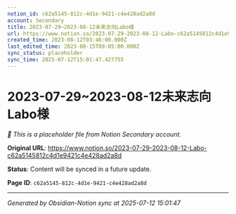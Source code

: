```yaml
---
notion_id: c62a5145-812c-4d1e-9421-c4e428ad2a8d
account: Secondary
title: 2023-07-29~2023-08-12未来志向Labo様
url: https://www.notion.so/2023-07-29-2023-08-12-Labo-c62a5145812c4d1e9421c4e428ad2a8d
created_time: 2023-08-12T03:46:00.000Z
last_edited_time: 2023-08-15T09:05:00.000Z
sync_status: placeholder
sync_time: 2025-07-12T15:01:47.427755
---
```


# 2023-07-29~2023-08-12未来志向Labo様

*🔄 This is a placeholder file from Notion Secondary account.*

**Original URL**: https://www.notion.so/2023-07-29-2023-08-12-Labo-c62a5145812c4d1e9421c4e428ad2a8d

**Status**: Content will be synced in a future update.

**Page ID**: `c62a5145-812c-4d1e-9421-c4e428ad2a8d`

---

*Generated by Obsidian-Notion sync at 2025-07-12 15:01:47*
